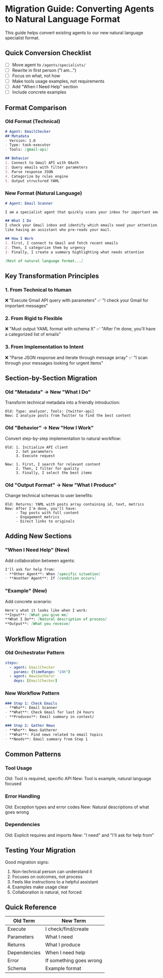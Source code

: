 # Migration Guide: Converting Agents to Natural Language Format

This guide helps convert existing agents to our new natural language specialist format.

## Quick Conversion Checklist

- [ ] Move agent to `/agents/specialists/`
- [ ] Rewrite in first person ("I am...")
- [ ] Focus on what, not how
- [ ] Make tools usage examples, not requirements
- [ ] Add "When I Need Help" section
- [ ] Include concrete examples

## Format Comparison

### Old Format (Technical)
```markdown
# Agent: EmailChecker
## Metadata
- Version: 1.0
- Type: task-executor
- Tools: [gmail-api]

## Behavior
1. Connect to Gmail API with OAuth
2. Query emails with filter parameters
3. Parse response JSON
4. Categorize by rules engine
5. Output structured YAML
```

### New Format (Natural Language)
```markdown
# Agent: Email Scanner

I am a specialist agent that quickly scans your inbox for important emails.

## What I Do
I check your Gmail inbox and identify which emails need your attention, 
like having an assistant who pre-reads your mail.

## How I Work
1. First, I connect to Gmail and fetch recent emails
2. Then, I categorize them by urgency
3. Finally, I create a summary highlighting what needs attention

[Rest of natural language format...]
```

## Key Transformation Principles

### 1. From Technical to Human
❌ "Execute Gmail API query with parameters"
✅ "I check your Gmail for important messages"

### 2. From Rigid to Flexible
❌ "Must output YAML format with schema X"
✅ "After I'm done, you'll have a categorized list of emails"

### 3. From Implementation to Intent
❌ "Parse JSON response and iterate through message array"
✅ "I scan through your messages looking for urgent items"

## Section-by-Section Migration

### Old "Metadata" → New "What I Do"
Transform technical metadata into a friendly introduction:
```
Old: Type: analyzer, Tools: [twitter-api]
New: I analyze posts from Twitter to find the best content
```

### Old "Behavior" → New "How I Work"
Convert step-by-step implementation to natural workflow:
```
Old: 1. Initialize API client
     2. Set parameters
     3. Execute request
     
New: 1. First, I search for relevant content
     2. Then, I filter for quality
     3. Finally, I select the best items
```

### Old "Output Format" → New "What I Produce"
Change technical schemas to user benefits:
```
Old: Returns: YAML with posts array containing id, text, metrics
New: After I'm done, you'll have:
     - Top posts with full content
     - Engagement metrics
     - Direct links to originals
```

## Adding New Sections

### "When I Need Help" (New)
Add collaboration between agents:
```markdown
I'll ask for help from:
- **Other Agent**: When [specific situation]
- **Another Agent**: If [condition occurs]
```

### "Example" (New)
Add concrete scenario:
```markdown
Here's what it looks like when I work:
**Input**: [What you give me]
**What I Do**: [Natural description of process]
**Output**: [What you receive]
```

## Workflow Migration

### Old Orchestrator Pattern
```yaml
steps:
  - agent: EmailChecker
    params: {timeRange: "24h"}
  - agent: NewsGatherer
    deps: [EmailChecker]
```

### New Workflow Pattern
```markdown
### Step 1: Check Emails
- **Who**: Email Scanner
- **What**: Check Gmail for last 24 hours
- **Produces**: Email summary in context/

### Step 2: Gather News
- **Who**: News Gatherer
- **What**: Find news related to email topics
- **Needs**: Email summary from Step 1
```

## Common Patterns

### Tool Usage
Old: Tool is required, specific API
New: Tool is example, natural language focused

### Error Handling
Old: Exception types and error codes
New: Natural descriptions of what goes wrong

### Dependencies
Old: Explicit requires and imports
New: "I need" and "I'll ask for help from"

## Testing Your Migration

Good migration signs:
1. Non-technical person can understand it
2. Focuses on outcomes, not process
3. Feels like instructions to a helpful assistant
4. Examples make usage clear
5. Collaboration is natural, not forced

## Quick Reference

| Old Term | New Term |
|----------|----------|
| Execute | I check/find/create |
| Parameters | What I need |
| Returns | What I produce |
| Dependencies | When I need help |
| Error | If something goes wrong |
| Schema | Example format |